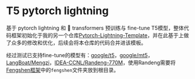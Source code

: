 # T5 pytorch lightning
基于 pytorch lightning 和 🤗 transformers 预训练与 fine-tune T5模型，整体代码框架初始化于我的另一个仓库[Pytorch-Lightning-Template](https://github.com/TianHongZXY/Pytorch-Lightning-Template)，并在此基于上做了众多的修改和优化，后续会将本仓库的代码合并进该模板。

经过测试已支持fine-tune的模型有：[google/t5](https://huggingface.co/t5-base)，[google/mt5](https://huggingface.co/google/mt5-base)，[LangBoat/Mengzi](https://huggingface.co/Langboat/mengzi-t5-base)，[IDEA-CCNL/Randeng-770M](https://huggingface.co/IDEA-CCNL/Randeng-770M)，使用Randeng需要将[Fengshen框架](https://github.com/IDEA-CCNL/Fengshenbang-LM)中的`fengshen`文件夹放到根目录。